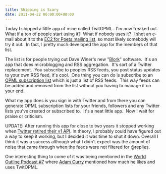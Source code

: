 ```yaml
---
title: Shipping is Scary
date: 2011-04-22 00:00:00+00:00
---
```


Today I shipped a little app of mine called TwitOPML.  I'm now freaked out.  What if a ton of people start using it?  What if nobody uses it?  I shot an e-mail about it to the [EC2 for Poets mailing list](https://groups.google.com/group/ec2-for-poets), so most likely somebody will try it out.  In fact, I pretty much developed the app for the members of that list.

The list is for people trying out Dave Winer's new "[Blork](http://scripting.com/stories/2011/04/05/gettingStartedWithBlork.html)" software.  It's an app that does microblogging and RSS aggregation.  It's sort of a Twitter replacement.  You subscribe to peoples RSS feeds, you post status updates to your own RSS feed, it's cool.  One thing you can do is subscribe to an [OPML subscription list](http://www.opml.org/spec2) which is just a list of RSS feeds.  This way feeds can be added and removed from the list without you having to manage it on your end.

What my app does is you sign in with Twitter and from there you can generate OPML subscription lists for your friends, followers and any Twitter lists you've created or subscribed to.  It's a neat little app.  Now I wait for praise or criticism.

UPDATE:
After running this app for close to two years it stopped working when [Twitter retired their v1 API](https://blog.twitter.com/developer/en_us/a/2013/api-v1-is-retired.html). In theory, I probably could have figured out a way to keep it working, but I decided it was time to shut it down. Overall I think it was a success although what I didn't expect was the amount of noise that came through when the feeds were not filtered for @replies.

One interesting thing to come of it was being mentioned in the [World Outline Podcast #7](/world-outline-podcast-7) where [Adam Curry](http://en.wikipedia.org/wiki/Adam_Curry) mentioned how much he likes and uses TwitOPML.
